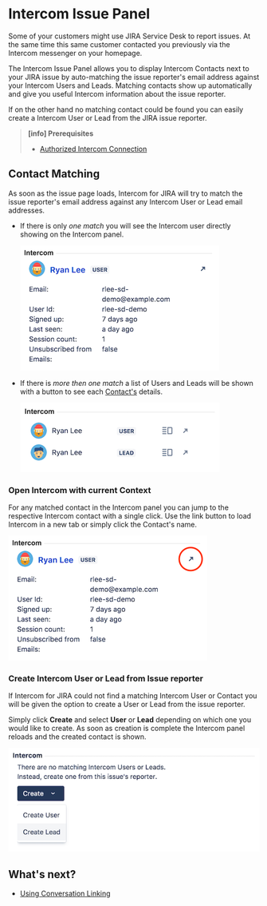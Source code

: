 # Intercom Issue Panel

Some of your customers might use JIRA Service Desk to report issues. At the same
time this same customer contacted you previously via the Intercom messenger on
your homepage.

The Intercom Issue Panel allows you to display Intercom Contacts next to your JIRA
issue by auto-matching the issue reporter's email address against your Intercom
Users and Leads. Matching contacts show up automatically and give you useful Intercom
information about the issue reporter.

If on the other hand no matching contact could be found you can easily create a
Intercom User or Lead from the JIRA issue reporter.

> **[info] Prerequisites**
>
> * [Authorized Intercom Connection](GettingStarted.md)

## Contact Matching

As soon as the issue page loads, Intercom for JIRA will try to match the issue
reporter's email address against any Intercom User or Lead email addresses.
 
* If there is only _one match_ you will see the Intercom user directly showing on
  the Intercom panel.
  
  ![Local Image](/assets/addons/intercom/IntercomPanel.png)

* If there is _more then one match_ a list of Users and Leads will be shown with
  a button to see each [Contact's](Glossary.md#def-contacts) details.
  
  ![Local Image](/assets/addons/intercom/IntercomPanelMultiContacts.png)
  
### Open Intercom with current Context

For any matched contact in the Intercom panel you can jump to the respective 
Intercom contact with a single click. Use the link button to load Intercom in a 
new tab or simply click the Contact's name.

![Local Image](/assets/addons/intercom/IntercomPanelOpenLink.png)

### Create Intercom User or Lead from Issue reporter

If Intercom for JIRA could not find a matching Intercom User or Contact you will 
be given the option to create a User or Lead from the issue reporter.

Simply click **Create** and select **User** or **Lead** depending on which one 
you would like to create. As soon as creation is complete the Intercom panel
reloads and the created contact is shown.

![Local Image](/assets/addons/intercom/IntercomPanelNoMatch.png)

## What's next?

* [Using Conversation Linking](ConversationLinking.md)